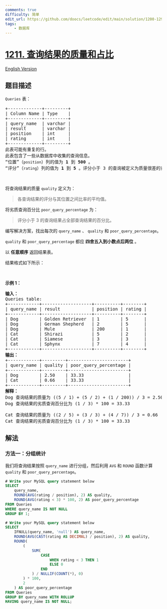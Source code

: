```yaml
---
comments: true
difficulty: 简单
edit_url: https://github.com/doocs/leetcode/edit/main/solution/1200-1299/1211.Queries%20Quality%20and%20Percentage/README.md
tags:
    - 数据库
---
```


<!-- problem:start -->

# [1211. 查询结果的质量和占比](https://leetcode.cn/problems/queries-quality-and-percentage)

[English Version](/solution/1200-1299/1211.Queries%20Quality%20and%20Percentage/README_EN.md)

## 题目描述

<!-- description:start -->

<p><code>Queries</code>&nbsp;表：&nbsp;</p>

<pre>
+-------------+---------+
| Column Name | Type    |
+-------------+---------+
| query_name  | varchar |
| result      | varchar |
| position    | int     |
| rating      | int     |
+-------------+---------+
此表可能有重复的行。
此表包含了一些从数据库中收集的查询信息。
“位置”（<code>position</code>）列的值为 <strong>1</strong> 到 <strong>500</strong> 。
“评分”（<code>rating</code>）列的值为 <strong>1</strong> 到 <strong>5</strong> 。评分小于 3 的查询被定义为质量很差的查询。
</pre>

<p>&nbsp;</p>

<p>将查询结果的质量 <code>quality</code> 定义为：</p>

<blockquote>
<p>各查询结果的评分与其位置之间比率的平均值。</p>
</blockquote>

<p>将劣质查询百分比&nbsp;<code>poor_query_percentage</code> 为：</p>

<blockquote>
<p>评分小于 3 的查询结果占全部查询结果的百分比。</p>
</blockquote>

<p>编写解决方案，找出每次的&nbsp;<code>query_name</code>&nbsp;、&nbsp;<code>quality</code>&nbsp;和&nbsp;<code>poor_query_percentage</code>。</p>

<p><code>quality</code>&nbsp;和&nbsp;<code>poor_query_percentage</code>&nbsp;都应 <strong>四舍五入到小数点后两位</strong> 。</p>

<p>以 <strong>任意顺序</strong> 返回结果表。</p>

<p>结果格式如下所示：</p>

<p>&nbsp;</p>

<p><strong>示例 1：</strong></p>

<pre>
<strong>输入：</strong>
Queries table:
+------------+-------------------+----------+--------+
| query_name | result            | position | rating |
+------------+-------------------+----------+--------+
| Dog        | Golden Retriever  | 1        | 5      |
| Dog        | German Shepherd   | 2        | 5      |
| Dog        | Mule              | 200      | 1      |
| Cat        | Shirazi           | 5        | 2      |
| Cat        | Siamese           | 3        | 3      |
| Cat        | Sphynx            | 7        | 4      |
+------------+-------------------+----------+--------+
<strong>输出：</strong>
+------------+---------+-----------------------+
| query_name | quality | poor_query_percentage |
+------------+---------+-----------------------+
| Dog        | 2.50    | 33.33                 |
| Cat        | 0.66    | 33.33                 |
+------------+---------+-----------------------+
<strong>解释：</strong>
Dog 查询结果的质量为 ((5 / 1) + (5 / 2) + (1 / 200)) / 3 = 2.50
Dog 查询结果的劣质查询百分比为 (1 / 3) * 100 = 33.33

Cat 查询结果的质量为 ((2 / 5) + (3 / 3) + (4 / 7)) / 3 = 0.66
Cat 查询结果的劣质查询百分比为 (1 / 3) * 100 = 33.33
</pre>

<!-- description:end -->

## 解法

<!-- solution:start -->

### 方法一：分组统计

我们将查询结果按照 `query_name` 进行分组，然后利用 `AVG` 和 `ROUND` 函数计算 `quality` 和 `poor_query_percentage`。

<!-- tabs:start -->

```sql
# Write your MySQL query statement below
SELECT
    query_name,
    ROUND(AVG(rating / position), 2) AS quality,
    ROUND(AVG(rating < 3) * 100, 2) AS poor_query_percentage
FROM Queries
WHERE query_name IS NOT NULL
GROUP BY 1;
```

```sql
# Write your MySQL query statement below
SELECT
    IFNULL(query_name, 'null') AS query_name,
    ROUND(AVG(CAST(rating AS DECIMAL) / position), 2) AS quality,
    ROUND(
        (
            SUM(
                CASE
                    WHEN rating < 3 THEN 1
                    ELSE 0
                END
            ) / NULLIF(COUNT(*), 0)
        ) * 100,
        2
    ) AS poor_query_percentage
FROM Queries
GROUP BY query_name WITH ROLLUP
HAVING query_name IS NOT NULL;
```

<!-- tabs:end -->

<!-- solution:end -->

<!-- problem:end -->
